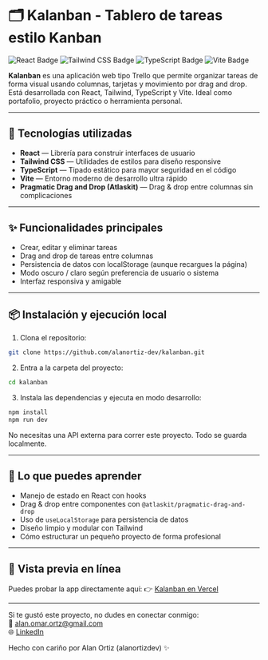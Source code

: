 # 🗂️ Kalanban - Tablero de tareas estilo Kanban

![React Badge](https://img.shields.io/badge/React-20232A?logo=react&logoColor=61DAFB&style=flat)
![Tailwind CSS Badge](https://img.shields.io/badge/Tailwind_CSS-06B6D4?logo=tailwindcss&logoColor=fff&style=flat)
![TypeScript Badge](https://img.shields.io/badge/TypeScript-3178C6?logo=typescript&logoColor=fff&style=flat)
![Vite Badge](https://img.shields.io/badge/Vite-646CFF?logo=vite&logoColor=fff&style=flat)

**Kalanban** es una aplicación web tipo Trello que permite organizar tareas de forma visual usando columnas, tarjetas y movimiento por drag and drop. Está desarrollada con React, Tailwind, TypeScript y Vite. Ideal como portafolio, proyecto práctico o herramienta personal.

---

## 🚀 Tecnologías utilizadas

- **React** — Librería para construir interfaces de usuario
- **Tailwind CSS** — Utilidades de estilos para diseño responsive
- **TypeScript** — Tipado estático para mayor seguridad en el código
- **Vite** — Entorno moderno de desarrollo ultra rápido
- **Pragmatic Drag and Drop (Atlaskit)** — Drag & drop entre columnas sin complicaciones

---

## ✨ Funcionalidades principales

- Crear, editar y eliminar tareas
- Drag and drop de tareas entre columnas
- Persistencia de datos con localStorage (aunque recargues la página)
- Modo oscuro / claro según preferencia de usuario o sistema
- Interfaz responsiva y amigable

---

## 📦 Instalación y ejecución local

1. Clona el repositorio:
```bash
git clone https://github.com/alanortiz-dev/kalanban.git
```
2. Entra a la carpeta del proyecto:
```bash
cd kalanban
```
3. Instala las dependencias y ejecuta en modo desarrollo:
```bash
npm install
npm run dev
```

No necesitas una API externa para correr este proyecto. Todo se guarda localmente.

---

## 🧠 Lo que puedes aprender
- Manejo de estado en React con hooks
- Drag & drop entre componentes con `@atlaskit/pragmatic-drag-and-drop`
- Uso de `useLocalStorage` para persistencia de datos
- Diseño limpio y modular con Tailwind
- Cómo estructurar un pequeño proyecto de forma profesional

---

## 🔗 Vista previa en línea
Puedes probar la app directamente aquí:
👉 [Kalanban en Vercel](https://kalanban.vercel.app) 

---

Si te gustó este proyecto, no dudes en conectar conmigo:  
📧 alan.omar.ortz@gmail.com  
🌐 [LinkedIn](https://www.linkedin.com/in/alanortizdev/)

Hecho con cariño por Alan Ortiz (alanortizdev) ✨

